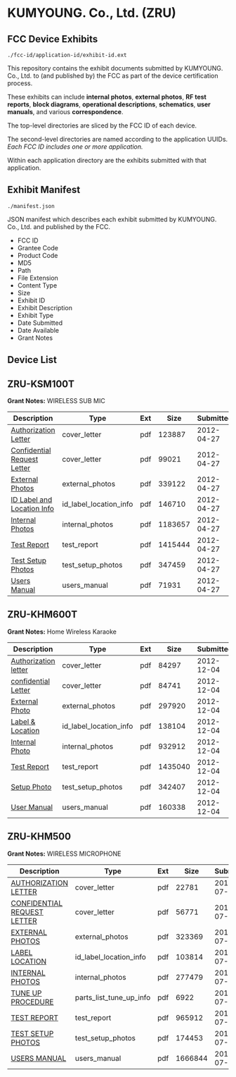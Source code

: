 # KUMYOUNG. Co., Ltd. (ZRU)
## FCC Device Exhibits

```
./fcc-id/application-id/exhibit-id.ext
```

This repository contains the exhibit documents submitted by KUMYOUNG. Co., Ltd. to (and published by) the FCC as part of the device certification process.

These exhibits can include **internal photos**, **external photos**, **RF test reports**, **block diagrams**, **operational descriptions**, **schematics**, **user manuals**, and various **correspondence**.

The top-level directories are sliced by the FCC ID of each device.

The second-level directories are named according to the application UUIDs. *Each FCC ID includes one or more application.*

Within each application directory are the exhibits submitted with that application. 

## Exhibit Manifest

```
./manifest.json
```

JSON manifest which describes each exhibit submitted by KUMYOUNG. Co., Ltd. and published by the FCC.

- FCC ID
- Grantee Code
- Product Code
- MD5
- Path
- File Extension
- Content Type
- Size
- Exhibit ID
- Exhibit Description
- Exhibit Type
- Date Submitted
- Date Available
- Grant Notes

## Device List
## ZRU-KSM100T
**Grant Notes:** WIRELESS SUB MIC

| Description | Type | Ext | Size | Submitted | Available |
| ----------- | ---- | --- | ---- | --------- | --------- |
| [Authorization Letter](ZRU-KSM100T/0db1735fcf648f0155784e79070cce2f/1685126.pdf) | cover_letter | pdf | 123887 | 2012-04-27 | 2012-04-27 |
| [Confidential Request Letter](ZRU-KSM100T/0db1735fcf648f0155784e79070cce2f/1685127.pdf) | cover_letter | pdf | 99021 | 2012-04-27 | 2012-04-27 |
| [External Photos](ZRU-KSM100T/0db1735fcf648f0155784e79070cce2f/1685129.pdf) | external_photos | pdf | 339122 | 2012-04-27 | 2012-04-27 |
| [ID Label and Location Info](ZRU-KSM100T/0db1735fcf648f0155784e79070cce2f/1685130.pdf) | id_label_location_info | pdf | 146710 | 2012-04-27 | 2012-04-27 |
| [Internal Photos](ZRU-KSM100T/0db1735fcf648f0155784e79070cce2f/1685131.pdf) | internal_photos | pdf | 1183657 | 2012-04-27 | 2012-04-27 |
| [Test Report](ZRU-KSM100T/0db1735fcf648f0155784e79070cce2f/1685134.pdf) | test_report | pdf | 1415444 | 2012-04-27 | 2012-04-27 |
| [Test Setup Photos](ZRU-KSM100T/0db1735fcf648f0155784e79070cce2f/1685135.pdf) | test_setup_photos | pdf | 347459 | 2012-04-27 | 2012-04-27 |
| [Users Manual](ZRU-KSM100T/0db1735fcf648f0155784e79070cce2f/1685136.pdf) | users_manual | pdf | 71931 | 2012-04-27 | 2012-04-27 |
## ZRU-KHM600T
**Grant Notes:** Home Wireless Karaoke

| Description | Type | Ext | Size | Submitted | Available |
| ----------- | ---- | --- | ---- | --------- | --------- |
| [Authorization letter](ZRU-KHM600T/0a64a52f60029865ff5eb1eaadb8798e/1851524.pdf) | cover_letter | pdf | 84297 | 2012-12-04 | 2012-12-04 |
| [confidential Letter](ZRU-KHM600T/0a64a52f60029865ff5eb1eaadb8798e/1851525.pdf) | cover_letter | pdf | 84741 | 2012-12-04 | 2012-12-04 |
| [External Photo](ZRU-KHM600T/0a64a52f60029865ff5eb1eaadb8798e/1851529.pdf) | external_photos | pdf | 297920 | 2012-12-04 | 2012-12-04 |
| [Label & Location](ZRU-KHM600T/0a64a52f60029865ff5eb1eaadb8798e/1851530.pdf) | id_label_location_info | pdf | 138104 | 2012-12-04 | 2012-12-04 |
| [Internal Photo](ZRU-KHM600T/0a64a52f60029865ff5eb1eaadb8798e/1851531.pdf) | internal_photos | pdf | 932912 | 2012-12-04 | 2012-12-04 |
| [Test Report](ZRU-KHM600T/0a64a52f60029865ff5eb1eaadb8798e/1851532.pdf) | test_report | pdf | 1435040 | 2012-12-04 | 2012-12-04 |
| [Setup Photo](ZRU-KHM600T/0a64a52f60029865ff5eb1eaadb8798e/1851533.pdf) | test_setup_photos | pdf | 342407 | 2012-12-04 | 2012-12-04 |
| [User Manual](ZRU-KHM600T/0a64a52f60029865ff5eb1eaadb8798e/1851534.pdf) | users_manual | pdf | 160338 | 2012-12-04 | 2012-12-04 |
## ZRU-KHM500
**Grant Notes:** WIRELESS MICROPHONE

| Description | Type | Ext | Size | Submitted | Available |
| ----------- | ---- | --- | ---- | --------- | --------- |
| [AUTHORIZATION LETTER](ZRU-KHM500/27dd532d92dcd300a5110103cfd8b6c1/1512807.pdf) | cover_letter | pdf | 22781 | 2011-07-29 | 2011-07-29 |
| [CONFIDENTIAL REQUEST LETTER](ZRU-KHM500/27dd532d92dcd300a5110103cfd8b6c1/1512808.pdf) | cover_letter | pdf | 56771 | 2011-07-29 | 2011-07-29 |
| [EXTERNAL PHOTOS](ZRU-KHM500/27dd532d92dcd300a5110103cfd8b6c1/1512803.pdf) | external_photos | pdf | 323369 | 2011-07-29 | 2012-01-25 |
| [LABEL LOCATION](ZRU-KHM500/27dd532d92dcd300a5110103cfd8b6c1/1512809.pdf) | id_label_location_info | pdf | 103814 | 2011-07-29 | 2011-07-29 |
| [INTERNAL PHOTOS](ZRU-KHM500/27dd532d92dcd300a5110103cfd8b6c1/1512804.pdf) | internal_photos | pdf | 277479 | 2011-07-29 | 2012-01-25 |
| [TUNE UP PROCEDURE](ZRU-KHM500/27dd532d92dcd300a5110103cfd8b6c1/1512811.pdf) | parts_list_tune_up_info | pdf | 6922 | 2011-07-29 | 2011-07-29 |
| [TEST REPORT](ZRU-KHM500/27dd532d92dcd300a5110103cfd8b6c1/1512810.pdf) | test_report | pdf | 965912 | 2011-07-29 | 2011-07-29 |
| [TEST SETUP PHOTOS](ZRU-KHM500/27dd532d92dcd300a5110103cfd8b6c1/1512806.pdf) | test_setup_photos | pdf | 174453 | 2011-07-29 | 2012-01-25 |
| [USERS MANUAL](ZRU-KHM500/27dd532d92dcd300a5110103cfd8b6c1/1512805.pdf) | users_manual | pdf | 1666844 | 2011-07-29 | 2012-01-25 |
